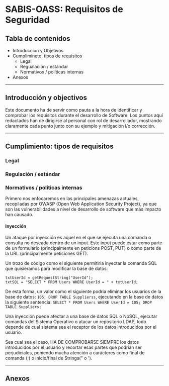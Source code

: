 # SABIS-OASS: Requisitos de Seguridad

## Tabla de contenidos

- Introduccion y Objetivos
- Cumplimineto: tipos de requisitos
    - Legal
    - Regualación / estándar
    - Normativos / políticas internas
- Anexos

-----------------------------------------

## Introducción y objectivos

Este documento ha de servir como pauta a la hora de identificar y comprobar los requisitos durante el desarrollo de Software. Los puntos aquí redactados han de dirigirse al personal con rol de desarrollador, mostrando claramente cada punto junto con su ejemplo y mitigación i/o corrección. 

-----------------------------------------

## Cumplimiento: tipos de requisitos

### **Legal**

### **Regulación / estándar**

### **Normativos / políticas internas**

Primero nos enfocaremos en las principales amenazas actuales, recopiladas por OWASP (Open Web Application Security Project), ya que son las vulnerabilidades a nivel de desarrollo de software que más impacto han causado.

#### **Inyección**

Un ataque por inyección es aquel en el que se ejecuta una comanda o consulta no deseada dentro de un input. Este input puede estar como parte de un formulario (principalmente en peticions POST, PUT) o como parte de la URL (principalmente peticiones GET).

Un trozo de código como el siguiente permitiria inyectar la comanda SQL que quisíeramos para modificar la base de datos:

```
txtUserId = getRequestString("UserId");
txtSQL = "SELECT * FROM Users WHERE UserId = " + txtUserId;
```

De esta forma, un valor como el siguiente podria eliminar los usuarios de la base de datos: ``105; DROP TABLE Supplierss``, ejecutando en la base de datos la siguiente sentencia: ``SELECT * FROM Users WHERE UserId = 105; DROP TABLE Suppliers;``

Una inyección puede afectar a una base de datos SQL o NoSQL, ejecutar comandas del Sistema Operativo o atacar un repositorio LDAP, todo depende de cual sistema sea el receptor de los datos introducidos por el usuario.

Sea cual sea el caso, HA DE COMPROBARSE SIEMPRE los datos introducidos por el usuario y recortar esas partes que podrian ser perjudiciales, poniendo mucha atención a carácteres como final de comanda (;) o inicio/final de Strings(" o ').

------------------------------------------

## Anexos